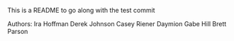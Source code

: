 This is a README to go along with the test commit

Authors:
Ira Hoffman 
Derek Johnson
Casey Riener
Daymion
Gabe Hill
Brett Parson